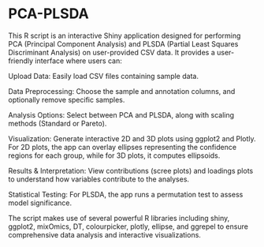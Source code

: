 # PCA-PLSDA
This R script is an interactive Shiny application designed for performing PCA (Principal Component Analysis) and PLSDA (Partial Least Squares Discriminant Analysis) on user-provided CSV data. It provides a user-friendly interface where users can:

Upload Data: Easily load CSV files containing sample data.

Data Preprocessing: Choose the sample and annotation columns, and optionally remove specific samples.

Analysis Options: Select between PCA and PLSDA, along with scaling methods (Standard or Pareto).

Visualization: Generate interactive 2D and 3D plots using ggplot2 and Plotly. For 2D plots, the app can overlay ellipses representing the confidence regions for each group, while for 3D plots, it computes ellipsoids.

Results & Interpretation: View contributions (scree plots) and loadings plots to understand how variables contribute to the analyses.

Statistical Testing: For PLSDA, the app runs a permutation test to assess model significance.

The script makes use of several powerful R libraries including shiny, ggplot2, mixOmics, DT, colourpicker, plotly, ellipse, and ggrepel to ensure comprehensive data analysis and interactive visualizations.

